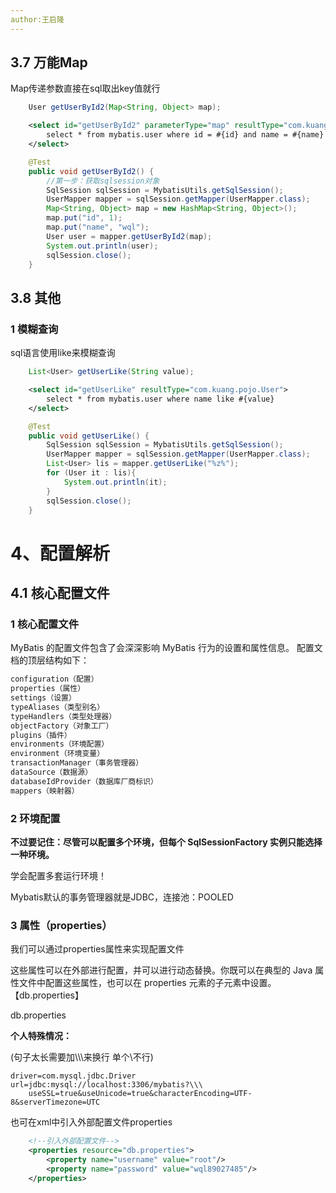 ```yaml
---
author:王启隆
---
```




## 3.7 万能Map

Map传递参数直接在sql取出key值就行

```java
    User getUserById2(Map<String, Object> map);
```

```xml
    <select id="getUserById2" parameterType="map" resultType="com.kuang.pojo.User">
        select * from mybatis.user where id = #{id} and name = #{name}
    </select>
```

```java
	@Test
    public void getUserById2() {
        //第一步：获取sqlsession对象
        SqlSession sqlSession = MybatisUtils.getSqlSession();
        UserMapper mapper = sqlSession.getMapper(UserMapper.class);
        Map<String, Object> map = new HashMap<String, Object>();
        map.put("id", 1);
        map.put("name", "wql");
        User user = mapper.getUserById2(map);
        System.out.println(user);
        sqlSession.close();
    }
```

## 3.8 其他

### 1 模糊查询

sql语言使用like来模糊查询

```java
    List<User> getUserLike(String value);
```

```xml
    <select id="getUserLike" resultType="com.kuang.pojo.User">
        select * from mybatis.user where name like #{value}
    </select>
```

```java
    @Test
    public void getUserLike() {
        SqlSession sqlSession = MybatisUtils.getSqlSession();
        UserMapper mapper = sqlSession.getMapper(UserMapper.class);
        List<User> lis = mapper.getUserLike("%z%");
        for (User it : lis){
            System.out.println(it);
        }
        sqlSession.close();
    }
```

# 4、配置解析

## 4.1 核心配置文件

### 1 核心配置文件

MyBatis 的配置文件包含了会深深影响 MyBatis 行为的设置和属性信息。 配置文档的顶层结构如下：

```xml
configuration（配置）
properties（属性）
settings（设置）
typeAliases（类型别名）
typeHandlers（类型处理器）
objectFactory（对象工厂）
plugins（插件）
environments（环境配置）
environment（环境变量）
transactionManager（事务管理器）
dataSource（数据源）
databaseIdProvider（数据库厂商标识）
mappers（映射器）
```

### 2 环境配置

**不过要记住：尽管可以配置多个环境，但每个 SqlSessionFactory 实例只能选择一种环境。**

学会配置多套运行环境！

Mybatis默认的事务管理器就是JDBC，连接池：POOLED

### 3 属性（properties）

我们可以通过properties属性来实现配置文件

这些属性可以在外部进行配置，并可以进行动态替换。你既可以在典型的 Java 属性文件中配置这些属性，也可以在 properties 元素的子元素中设置。【db.properties】

db.properties

**个人特殊情况：**

(句子太长需要加\\\\\来换行 单个\不行)

```properties
driver=com.mysql.jdbc.Driver
url=jdbc:mysql://localhost:3306/mybatis?\\\
    useSSL=true&useUnicode=true&characterEncoding=UTF-8&serverTimezone=UTC
```

也可在xml中引入外部配置文件properties

```xml
    <!--引入外部配置文件-->
    <properties resource="db.properties">
        <property name="username" value="root"/>
        <property name="password" value="wql89027485"/>
    </properties>
```







